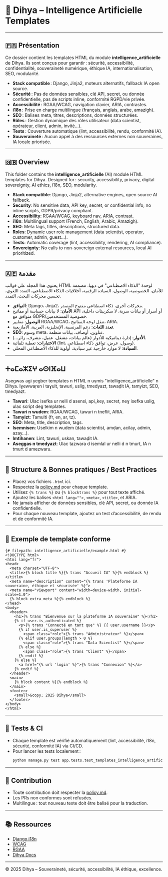 # 🤖 Dihya – Intelligence Artificielle Templates

---

## 🇫🇷 Présentation

Ce dossier contient les templates HTML du module **intelligence_artificielle** de Dihya.
Ils sont conçus pour garantir : sécurité, accessibilité, confidentialité, souveraineté numérique, éthique IA, internationalisation, SEO, modularité.

- **Stack compatible** : Django, Jinja2, moteurs alternatifs, fallback IA open source.
- **Sécurité** : Pas de données sensibles, clé API, secret, ou donnée confidentielle, pas de scripts inline, conformité RGPD/vie privée.
- **Accessibilité** : RGAA/WCAG, navigation clavier, ARIA, contrastes.
- **i18n** : Prise en charge multilingue (français, anglais, arabe, amazigh).
- **SEO** : Balises meta, titres, descriptions, données structurées.
- **Rôles** : Gestion dynamique des rôles utilisateur (data scientist, opérateur, client, admin, invité…).
- **Tests** : Couverture automatique (lint, accessibilité, rendu, conformité IA).
- **Souveraineté** : Aucun appel à des ressources externes non souveraines, IA locale priorisée.

---

## 🇬🇧 Overview

This folder contains the **intelligence_artificielle** (AI) module HTML templates for Dihya.
Designed for : security, accessibility, privacy, digital sovereignty, AI ethics, i18n, SEO, modularity.

- **Stack compatible**: Django, Jinja2, alternative engines, open source AI fallback.
- **Security**: No sensitive data, API key, secret, or confidential info, no inline scripts, GDPR/privacy compliant.
- **Accessibility**: RGAA/WCAG, keyboard nav, ARIA, contrast.
- **i18n**: Multilingual support (French, English, Arabic, Amazigh).
- **SEO**: Meta tags, titles, descriptions, structured data.
- **Roles**: Dynamic user role management (data scientist, operator, customer, admin, guest…).
- **Tests**: Automatic coverage (lint, accessibility, rendering, AI compliance).
- **Sovereignty**: No calls to non-sovereign external resources, local AI prioritized.

---

## 🇦🇪 مقدمة

يحتوي هذا المجلد على قوالب HTML لوحدة "الذكاء الاصطناعي" في ديهيا.
مصممة للأمان، الخصوصية، الوصول، السيادة الرقمية، أخلاقيات الذكاء الاصطناعي، التعدد اللغوي، تحسين محركات البحث، التمدد.

- **التوافق**: Django، Jinja2، محركات أخرى، ذكاء اصطناعي مفتوح المصدر.
- **الأمان**: لا بيانات حساسة أو مفاتيح API أو أسرار أو بيانات سرية، لا سكريبتات داخلية، متوافق مع GDPR/خصوصية المستخدمين.
- **الوصول**: معايير RGAA/WCAG، تنقل لوحة المفاتيح، ARIA.
- **تعدد اللغات**: دعم الفرنسية، الإنجليزية، العربية، الأمازيغية.
- **SEO**: وسوم meta، عناوين، أوصاف، بيانات منظمة.
- **الأدوار**: إدارة ديناميكية للأدوار (عالم بيانات، مشغل، عميل، مشرف، زائر...).
- **الاختبارات**: تغطية تلقائية (lint، وصول، عرض، توافق ذكاء اصطناعي).
- **السيادة**: لا موارد خارجية غير سيادية، أولوية للذكاء الاصطناعي المحلي.

---

## ⵜⴰⵎⴰⵣⵉⵖ ⴰⵙⵏⴼⴰⵡ

Asegwas agi yegber templates n HTML n uγmis "intelligence_artificielle" n Dihya.
Iɣewwaṛen i taɣult, tawuri, uslig, tmedyazt, tawaḍit IA, tamyizt, SEO, tmedyazt.

- **Tawuri**: Ulac isefka ur nelli d asensi, api_key, secret, neɣ isefka uslig, ulac script deg templates.
- **Tawuri n wudem**: RGAA/WCAG, tawuri n tneflit, ARIA.
- **Tamyizt**: Tamulti (fr, en, ar, tz).
- **SEO**: Meta, title, description, tags.
- **Isemnisen**: Uselkim n wudem (data scientist, amḍan, acilay, admin, azay…).
- **Imtihanen**: Lint, tawuri, uskan, tawaḍit IA.
- **Aseggas n tmedyazt**: Ulac tazwara d isemlal ur nelli d n tmurt, IA n tmurt d amezwaru.

---

## 🚀 Structure & Bonnes pratiques / Best Practices

- Placez vos fichiers `.html` ici.
- Respectez la [policy.md](./policy.md) pour chaque template.
- Utilisez `{% trans %}` ou `{% blocktrans %}` pour tout texte affiché.
- Ajoutez les balises `<html lang="">`, `<meta>`, `<title>`, et ARIA.
- Ne jamais afficher de données sensibles, clé API, secret, ou donnée IA confidentielle.
- Pour chaque nouveau template, ajoutez un test d’accessibilité, de rendu et de conformité IA.

---

## 🧩 Exemple de template conforme

```django
{# filepath: intelligence_artificielle/example.html #}
<!DOCTYPE html>
<html lang="fr">
<head>
  <meta charset="UTF-8">
  <title>{% block title %}{% trans "Accueil IA" %}{% endblock %}</title>
  <meta name="description" content="{% trans 'Plateforme IA souveraine, éthique et sécurisée' %}">
  <meta name="viewport" content="width=device-width, initial-scale=1.0">
  {% block extra_meta %}{% endblock %}
</head>
<body>
  <header>
    <h1>{% trans "Bienvenue sur la plateforme IA souveraine" %}</h1>
    {% if user.is_authenticated %}
      <p>{% trans "Connecté en tant que" %} {{ user.username }}</p>
      {% if user.is_superuser %}
        <span class="role">{% trans "Administrateur" %}</span>
      {% elif user.groups|length > 0 %}
        <span class="role">{% trans "Data Scientist" %}</span>
      {% else %}
        <span class="role">{% trans "Client" %}</span>
      {% endif %}
    {% else %}
      <a href="{% url 'login' %}">{% trans "Connexion" %}</a>
    {% endif %}
  </header>
  <main>
    {% block content %}{% endblock %}
  </main>
  <footer>
    <small>&copy; 2025 Dihya</small>
  </footer>
</body>
</html>
```

---

## 🧪 Tests & CI

- Chaque template est vérifié automatiquement (lint, accessibilité, i18n, sécurité, conformité IA) via CI/CD.
- Pour lancer les tests localement :
  ```bash
  python manage.py test app.tests.test_templates_intelligence_artificielle
  ```

---

## 🤝 Contribution

- Toute contribution doit respecter la [policy.md](./policy.md).
- Les PRs non conformes sont refusées.
- Multilingue : tout nouveau texte doit être balisé pour la traduction.

---

## 📚 Ressources

- [Django i18n](https://docs.djangoproject.com/fr/stable/topics/i18n/translation/)
- [WCAG](https://www.w3.org/WAI/standards-guidelines/wcag/)
- [RGAA](https://accessibilite.numerique.gouv.fr/methode/criteres/)
- [Dihya Docs](../../../../docs/)

---

© 2025 Dihya – Souveraineté, sécurité, accessibilité, IA éthique, excellence.
